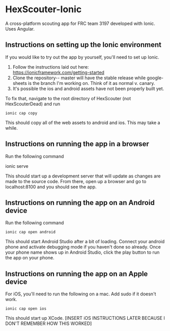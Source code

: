# HexScouter-Ionic
A cross-platform scouting app for FRC team 3197 developed with Ionic. Uses Angular.

## Instructions on setting up the Ionic environment
If you would like to try out the app by yourself, you'll need to set up Ionic.
1. Follow the instructions laid out here: https://ionicframework.com/getting-started
2. Clone the repository-- master will have the stable release while google-sheets is the branch I'm working on. Think of it as normal v. canary.
3. It's possible the ios and android assets have not been properly built yet.

To fix that, navigate to the root directory of HexScouter (not HexScouterDead) and run

    ionic cap copy

This should copy all of the web assets to android and ios. This may take a while.

## Instructions on running the app in a browser
Run the following command

  ionic serve

This should start up a development server that will update as changes are made to the source code. From there, open up a browser and go to localhost:8100 and you should see the app.

## Instructions on running the app on an Android device
Run the following command

    ionic cap open android

This should start Android Studio after a bit of loading. Connect your android phone and activate debugging mode if you haven't done so already. Once your phone name shows up in Android Studio, click the play button to run the app on your phone.

## Instructions on running the app on an Apple device
For iOS, you'll need to run the following on a mac. Add sudo if it doesn't work.

    ionic cap open ios

This should start up XCode. [INSERT iOS INSTRUCTIONS LATER BECAUSE I DON'T REMEMBER HOW THIS WORKED]
